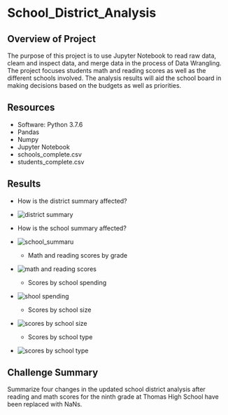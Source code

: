 # School_District_Analysis

## Overview of Project
The purpose of this project is to use Jupyter Notebook to read raw data, cleam and inspect data, and merge data in the process of Data Wrangling. The project focuses students math and reading scores as well as the different schools involved. The analysis results will aid the school board in making decisions based on the budgets as well as priorities. 

## Resources

- Software: Python 3.7.6
- Pandas
- Numpy
- Jupyter Notebook
- schools_complete.csv
- students_complete.csv

## Results

- How is the district summary affected?

- ![district summary](https://user-images.githubusercontent.com/95547517/150717187-9c0c1ec6-7d3f-4eb7-ba33-b87ab65259d1.PNG)

- How is the school summary affected?

- ![school_summaru](https://user-images.githubusercontent.com/95547517/150716355-449d5245-f8ac-47a8-a450-81903892454d.PNG)

  - Math and reading scores by grade
- ![math and reading scores](https://user-images.githubusercontent.com/95547517/150716585-229d4e6e-aa7f-4c87-a388-13aa5ffa3a28.PNG)
  
  - Scores by school spending
- ![shool spending](https://user-images.githubusercontent.com/95547517/150716865-17ff2fe5-fd54-42bf-bc80-11251e074956.PNG)

  - Scores by school size
- ![scores by school size](https://user-images.githubusercontent.com/95547517/150701515-138c7770-9872-4150-8627-ddcef30a1ff1.PNG)
  
  - Scores by school type
- ![scores by school type](https://user-images.githubusercontent.com/95547517/150701216-bb67b613-8a6d-4155-ab29-429b99fa6088.PNG)

## Challenge Summary
Summarize four changes in the updated school district analysis after reading and math scores for the ninth grade at Thomas High School have been replaced with NaNs.
